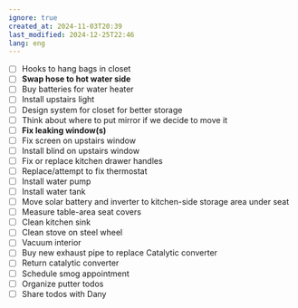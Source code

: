 ```yaml
---
ignore: true
created_at: 2024-11-03T20:39
last_modified: 2024-12-25T22:46
lang: eng
---
```


- [ ] Hooks to hang bags in closet
- [ ] **Swap hose to hot water side**
- [ ] Buy batteries for water heater
- [ ] Install upstairs light
- [ ] Design system for closet for better storage
- [ ] Think about where to put mirror if we decide to move it
- [ ] **Fix leaking window(s)**
- [ ] Fix screen on upstairs window
- [ ] Install blind on upstairs window
- [ ] Fix or replace kitchen drawer handles
- [ ] Replace/attempt to fix thermostat
- [ ] Install water pump
- [ ] Install water tank
- [ ] Move solar battery and inverter to kitchen-side storage area under seat
- [ ] Measure table-area seat covers
- [ ] Clean kitchen sink
- [ ] Clean stove on steel wheel
- [ ] Vacuum interior
- [ ] Buy new exhaust pipe to replace Catalytic converter
- [ ] Return catalytic converter
- [ ] Schedule smog appointment
- [ ] Organize putter todos
- [ ] Share todos with Dany
